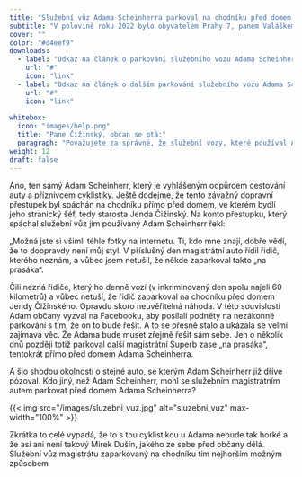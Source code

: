 ```yaml
---
title: "Služební vůz Adama Scheinherra parkoval na chodníku před domem Jendy Čižinského"
subtitle: "V polovině roku 2022 bylo obyvatelem Prahy 7, panem Valáškem, zdokumentováno stání na chodníku, kterého se dopustil služební vůz, používaný tehdejším náměstkem pro dopravu Adamem Scheinherrem. "
cover: ""
color: "#d4eef9"
downloads:
  - label: "Odkaz na článek o parkování služebního vozu Adama Scheinherra"
    url: "#"
    icon: "link"
  - label: "Odkaz na článek o dalším parkování služebního vozu Adama Scheinherra"
    url: "#"
    icon: "link"
  
whitebox:
  icon: "images/help.png"
  title: "Pane Čižinský, občan se ptá:"
  paragraph: "Považujete za správné, že služební vozy, které používal Adam Scheinherr opakovaně parkovaly nelegálním způsobem? Věříte Adamovi, že on o těch nelegálních parkováních vozů jemu svěřených nevěděl?"
weight: 12
draft: false
---
```



Ano, ten samý Adam Scheinherr, který je vyhlášeným odpůrcem cestování auty a příznivcem cyklistiky. Ještě dodejme, že tento závažný dopravní přestupek byl spáchán na chodníku přímo před domem, ve kterém bydlí jeho stranický šéf, tedy starosta Jenda Čižinský. 
Na konto přestupku, který spáchal služební vůz jím používaný Adam Scheinherr řekl:

„Možná jste si všimli téhle fotky na internetu. Ti, kdo mne znají, dobře vědí, že to doopravdy není můj styl. V příslušný den magistrátní auto řídil řidič, kterého neznám, a vůbec jsem netušil, že někde zaparkoval takto „na prasáka“.

Čili nezná řidiče, který ho denně vozí (v inkriminovaný den spolu najeli 60 kilometrů) a vůbec netuší, že řidič zaparkoval na chodníku před domem Jendy Čižinského. Opravdu skoro neuvěřitelná náhoda. V této souvislosti Adam občany vyzval na Facebooku, aby posílali podněty na nezákonné parkování s tím, že on to bude řešit. A to se přesně stalo a ukázala se velmi zajímavá věc. Že Adama bude muset zřejmě řešit sám sebe.  Jen o několik dnů později totiž parkoval další magistrátní Superb zase „na prasáka“, tentokrát přímo před domem Adama Scheinherra. 

A šlo shodou okolností o stejné auto, se kterým Adam Scheinherr již dříve pózoval. Kdo jiný, než Adam Scheinherr, mohl se služebním magistrátním autem parkovat před domem Adama Scheinherra? 

{{< img src="/images/sluzebni_vuz.jpg" alt="sluzebni_vuz" max-width="100%" >}}

Zkrátka to celé vypadá, že to s tou cyklistikou u Adama nebude tak horké a že asi ani není takový Mirek Dušín, jakého ze sebe před občany dělá.
Služební vůz magistrátu zaparkovaný na chodníku tím nejhorším možným způsobem